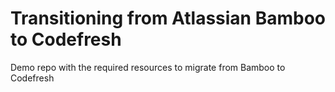 # Transitioning from Atlassian Bamboo to Codefresh
Demo repo with the required resources to migrate from Bamboo to Codefresh
